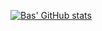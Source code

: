 [![Bas' GitHub stats](https://github-readme-stats.vercel.app/api/top-langs?username=bas-boop&show_icons=true&theme=cobalt)](https://github.com/bas-boop/github-readme-stats)
